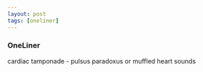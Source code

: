 ```yaml
---
layout: post
tags: [oneliner]
---
```



### OneLiner

cardiac tamponade - pulsus paradoxus or muffled heart sounds
